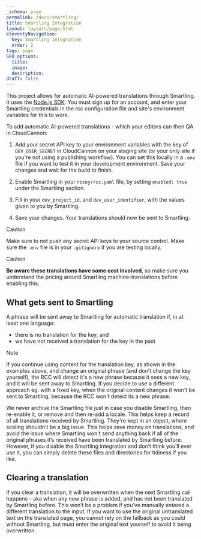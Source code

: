 ```yaml
---
_schema: page
permalink: /docs/smartling/
title: Smartling Integration
layout: layouts/page.html
eleventyNavigation:
  key: Smartling Integration
  order: 2
tags: page
SEO_options:
  title:
  image:
  description:
draft: false
---
```


This project allows for automatic AI-powered translations through Smartling. It uses the [Node.js SDK](https://help.smartling.com/hc/en-us/articles/4405992477979-Node-js-SDK). You must sign up for an account, and enter your Smartling credentials in the rcc configuration file and site's environment variables for this to work.

To add automatic AI-powered translations - which your editors can then QA in CloudCannon:

1. Add your secret API key to your environment variables with the key of `DEV_USER_SECRET` in CloudCannon on your staging site (or your only site if you're not using a publishing workflow). You can set this locally in a `.env` file if you want to test it in your development environment. Save your changes and wait for the build to finish.

2. Enable Smartling in your `rosey/rcc.yaml` file, by setting `enabled: true` under the Smartling section. 

3. Fill in your `dev_project_id`, and `dev_user_identifier`, with the values given to you by Smartling.

4. Save your changes. Your translations should now be sent to Smartling.

> [!CAUTION]
> Make sure to not push any secret API keys to your source control. Make sure the `.env` file is in your `.gitignore` if you are testing locally.

> [!CAUTION]
> **Be aware these translations have some cost involved**, so make sure you understand the pricing around Smartling machine-translations before enabling this.

## What gets sent to Smartling

A phrase will be sent away to Smartling for automatic translation if, in at least one language:
- there is no translation for the key, and
- we have not received a translation for the key in the past

> [!NOTE]
> If you continue using content for the translation key, as shown in the examples above, and change an original phrase (and don’t change the key yourself), the RCC will detect it's a new phrase because it sees a new key, and it will be sent away to Smartling. If you decide to use a different approach eg. with a fixed key, when the original content changes it won't be sent to Smartling, because the RCC won't detect its a new phrase.


We never archive the Smartling file just in case you disable Smartling, then re-enable it, or remove and then re-add a locale. This helps keep a record of all translations received by Smartling. They're kept in an object, where scaling shouldn’t be a big issue. This helps save money on translations, and avoid the issue where Smartling won't send anything  back if all of the original phrases it’s received have been translated by Smartling before. However, if you disable the Smartling integration and don’t think you’ll ever use it, you can simply delete these files and directories for tidiness if you like.

## Clearing a translation

If you clear a translation, it will be overwritten when the next Smartling call happens - aka when any new phrase is added, and has not been translated by Smartling before. This won’t be a problem if you’ve manually entered a different translation to the input. If you want to use the original untranslated text on the translated page, you cannot rely on the fallback as you could without Smartling, but must enter the original text yourself to avoid it being overwritten.
